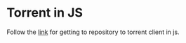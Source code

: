 # Torrent in JS

Follow the [link](https://github.com/therealsunx/torrentclient-js) for getting to repository to torrent client in js.
